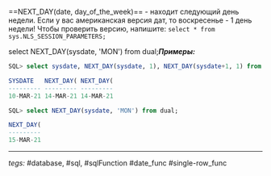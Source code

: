 ==NEXT_DAY(date, day_of_the_week)== - находит следующий день недели. Если у вас американская версия дат, то воскресенье - 1 день недели! Чтобы проверить версию, напишите: `select * from sys.NLS_SESSION_PARAMETERS;`

select NEXT\_DAY(sysdate, 'MON') from dual;***Примеры:***
```sql
SQL> select sysdate, NEXT_DAY(sysdate, 1), NEXT_DAY(sysdate+1, 1) from dual;

SYSDATE   NEXT_DAY( NEXT_DAY(
--------- --------- ---------
10-MAR-21 14-MAR-21 14-MAR-21

SQL> select NEXT_DAY(sysdate, 'MON') from dual;

NEXT_DAY(
---------
15-MAR-21
```
---
*tegs:* #database, #sql, #sqlFunction #date_func  #single-row_func 